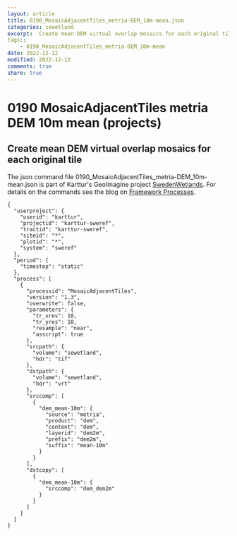 ```yaml
---
layout: article
title: 0190_MosaicAdjacentTiles_metria-DEM_10m-mean.json
categories: sewetland
excerpt:  Create mean DEM virtual overlap mosaics for each original tile
tags:: 
    - 0190_MosaicAdjacentTiles_metria-DEM_10m-mean
date: 2022-12-12
modified: 2022-12-12
comments: true
share: true
---
```


# 0190 MosaicAdjacentTiles metria DEM 10m mean (projects)

##  Create mean DEM virtual overlap mosaics for each original tile

The json command file <span class='file'>0190_MosaicAdjacentTiles_metria-DEM_10m-mean.json</span> is part of Karttur's GeoImagine project [<span class='project'>SwedenWetlands</span>](https://karttur.github.io/geoimagine03-proj-wetland-se/index.html). For details on the commands see the blog on [Framework Processes](https://karttur.github.io/geoimagine03-docs-procpack/).

```
{
  "userproject": {
    "userid": "karttur",
    "projectid": "karttur-sweref",
    "tractid": "karttur-sweref",
    "siteid": "*",
    "plotid": "*",
    "system": "sweref"
  },
  "period": {
    "timestep": "static"
  },
  "process": [
    {
      "processid": "MosaicAdjacentTiles",
      "version": "1.3",
      "overwrite": false,
      "parameters": {
        "tr_xres": 10,
        "tr_yres": 10,
        "resample": "near",
        "asscript": true
      },
      "srcpath": {
        "volume": "sewetland",
        "hdr": "tif"
      },
      "dstpath": {
        "volume": "sewetland",
        "hdr": "vrt"
      },
      "srccomp": [
        {
          "dem_mean-10m": {
            "source": "metria",
            "product": "dem",
            "content": "dem",
            "layerid": "dem2m",
            "prefix": "dem2m",
            "suffix": "mean-10m"
          }
        }
      ],
      "dstcopy": [
        {
          "dem_mean-10m": {
            "srccomp": "dem_dem2m"
          }
        }
      ]
    }
  ]
}
```
